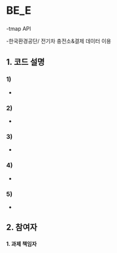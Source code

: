 # BE_E

### 
-tmap API

-한국환경공단/ 전기차 충전소&결제 데이터 이용

## 1. 코드 설명
### 1)
- 
### 2) 
+ 
### 3) 
+ 
### 4)
+

### 5) 
-

## 2. 참여자

#### 1. 과제 책임자
